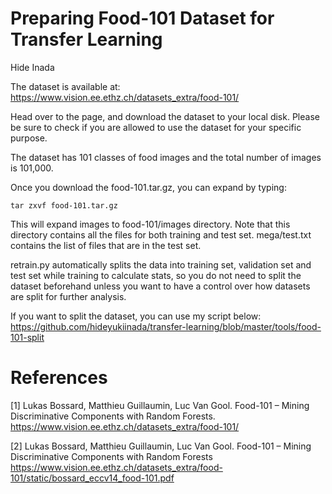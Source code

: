 # Preparing Food-101 Dataset for Transfer Learning
Hide Inada

The dataset is available at:
https://www.vision.ee.ethz.ch/datasets_extra/food-101/

Head over to the page, and download the dataset to your local disk.
Please be sure to check if you are allowed to use the dataset for your specific purpose.

The dataset has 101 classes of food images and the total number of images is 101,000.

Once you download the food-101.tar.gz, you can expand by typing:
```
tar zxvf food-101.tar.gz
```

This will expand images to food-101/images directory.
Note that this directory contains all the files for both training and test set.  mega/test.txt contains the list of files that are in the test set.

retrain.py automatically splits the data into training set, validation set and test set while training to calculate stats, so you do not need to split the dataset beforehand unless you want to have a control over how datasets are split for further analysis.

If you want to split the dataset, you can use my script below:
https://github.com/hideyukiinada/transfer-learning/blob/master/tools/food-101-split

# References
&#91;1&#93; Lukas Bossard, Matthieu Guillaumin, Luc Van Gool. Food-101 – Mining Discriminative Components with Random Forests. https://www.vision.ee.ethz.ch/datasets_extra/food-101/

&#91;2&#93; Lukas Bossard, Matthieu Guillaumin, Luc Van Gool. Food-101 – Mining Discriminative Components with Random Forests
https://www.vision.ee.ethz.ch/datasets_extra/food-101/static/bossard_eccv14_food-101.pdf
